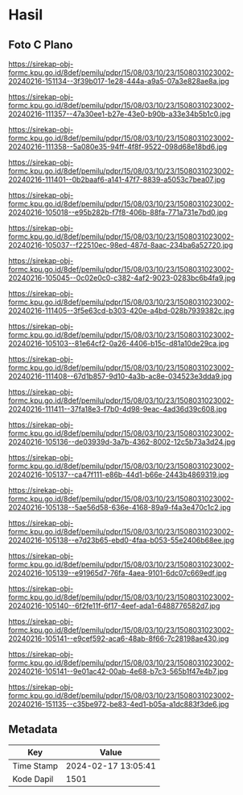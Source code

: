 # Hasil

## Foto C Plano

https://sirekap-obj-formc.kpu.go.id/8def/pemilu/pdpr/15/08/03/10/23/1508031023002-20240216-151134--3f39b017-1e28-444a-a9a5-07a3e828ae8a.jpg

https://sirekap-obj-formc.kpu.go.id/8def/pemilu/pdpr/15/08/03/10/23/1508031023002-20240216-111357--47a30ee1-b27e-43e0-b90b-a33e34b5b1c0.jpg

https://sirekap-obj-formc.kpu.go.id/8def/pemilu/pdpr/15/08/03/10/23/1508031023002-20240216-111358--5a080e35-94ff-4f8f-9522-098d68e18bd6.jpg

https://sirekap-obj-formc.kpu.go.id/8def/pemilu/pdpr/15/08/03/10/23/1508031023002-20240216-111401--0b2baaf6-a141-47f7-8839-a5053c7bea07.jpg

https://sirekap-obj-formc.kpu.go.id/8def/pemilu/pdpr/15/08/03/10/23/1508031023002-20240216-105018--e95b282b-f7f8-406b-88fa-771a731e7bd0.jpg

https://sirekap-obj-formc.kpu.go.id/8def/pemilu/pdpr/15/08/03/10/23/1508031023002-20240216-105037--f22510ec-98ed-487d-8aac-234ba6a52720.jpg

https://sirekap-obj-formc.kpu.go.id/8def/pemilu/pdpr/15/08/03/10/23/1508031023002-20240216-105045--0c02e0c0-c382-4af2-9023-0283bc6b4fa9.jpg

https://sirekap-obj-formc.kpu.go.id/8def/pemilu/pdpr/15/08/03/10/23/1508031023002-20240216-111405--3f5e63cd-b303-420e-a4bd-028b7939382c.jpg

https://sirekap-obj-formc.kpu.go.id/8def/pemilu/pdpr/15/08/03/10/23/1508031023002-20240216-105103--81e64cf2-0a26-4406-b15c-d81a10de29ca.jpg

https://sirekap-obj-formc.kpu.go.id/8def/pemilu/pdpr/15/08/03/10/23/1508031023002-20240216-111408--67d1b857-9d10-4a3b-ac8e-034523e3dda9.jpg

https://sirekap-obj-formc.kpu.go.id/8def/pemilu/pdpr/15/08/03/10/23/1508031023002-20240216-111411--37fa18e3-f7b0-4d98-9eac-4ad36d39c608.jpg

https://sirekap-obj-formc.kpu.go.id/8def/pemilu/pdpr/15/08/03/10/23/1508031023002-20240216-105136--de03939d-3a7b-4362-8002-12c5b73a3d24.jpg

https://sirekap-obj-formc.kpu.go.id/8def/pemilu/pdpr/15/08/03/10/23/1508031023002-20240216-105137--ca47f111-e86b-44d1-b66e-2443b4869319.jpg

https://sirekap-obj-formc.kpu.go.id/8def/pemilu/pdpr/15/08/03/10/23/1508031023002-20240216-105138--5ae56d58-636e-4168-89a9-f4a3e470c1c2.jpg

https://sirekap-obj-formc.kpu.go.id/8def/pemilu/pdpr/15/08/03/10/23/1508031023002-20240216-105138--e7d23b65-ebd0-4faa-b053-55e2406b68ee.jpg

https://sirekap-obj-formc.kpu.go.id/8def/pemilu/pdpr/15/08/03/10/23/1508031023002-20240216-105139--e91965d7-76fa-4aea-9101-6dc07c669edf.jpg

https://sirekap-obj-formc.kpu.go.id/8def/pemilu/pdpr/15/08/03/10/23/1508031023002-20240216-105140--6f2fe11f-6f17-4eef-ada1-6488776582d7.jpg

https://sirekap-obj-formc.kpu.go.id/8def/pemilu/pdpr/15/08/03/10/23/1508031023002-20240216-105141--e9cef592-aca6-48ab-8f66-7c28198ae430.jpg

https://sirekap-obj-formc.kpu.go.id/8def/pemilu/pdpr/15/08/03/10/23/1508031023002-20240216-105141--9e01ac42-00ab-4e68-b7c3-565b1f47e4b7.jpg

https://sirekap-obj-formc.kpu.go.id/8def/pemilu/pdpr/15/08/03/10/23/1508031023002-20240216-151135--c35be972-be83-4ed1-b05a-a1dc883f3de6.jpg


## Metadata

| Key        | Value               |
| ---------- | ------------------- |
| Time Stamp | 2024-02-17 13:05:41 |
| Kode Dapil | 1501                |



